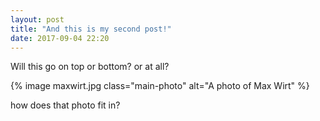 ```yaml
---
layout: post
title: "And this is my second post!"
date: 2017-09-04 22:20
---
```


Will this go on top or bottom? or at all?

{% image maxwirt.jpg class="main-photo" alt="A photo of Max Wirt" %}

how does that photo fit in?